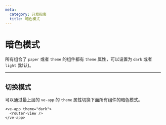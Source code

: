 ```yaml
---
meta:
  category: 开发指南
  title: 暗色模式
---
```


# 暗色模式

所有组合了 `paper` 或者 `theme` 的组件都有 `theme` 属性，可以设置为 `dark` 或者 `light` (默认)。

---

## 切换模式

可以通过最上层的 `ve-app` 的 `theme` 属性切换下面所有组件的暗色模式。

```vue
<ve-app theme="dark">
  <router-view />
</ve-app>
```


